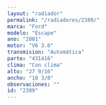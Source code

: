 ```yaml
---
layout: "radiador"
permalink: "/radiadores/2389/"
marca: "Ford"
modelo: "Escape"
ano: "2001"
motor: "V6 3.0"
transmision: "Automática"
parte: "431416"
clima: "Con clima"
alto: "27 9/16"
ancho: "18 3/8"
observaciones: ""
id: "2389"
---
```


